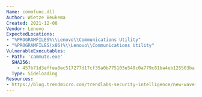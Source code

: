 ```yaml
---
Name: commfunc.dll
Author: Wietze Beukema
Created: 2021-12-08
Vendor: Lenovo
ExpectedLocations:
- "%PROGRAMFILES%\\Lenovo\\Communications Utility"
- "%PROGRAMFILES(x86)%\\Lenovo\\Communications Utility"
VulnerableExecutables:
- Path: 'cammute.exe'
  SHA256:
    - 457b71d3effea8ec517277d17cf35a0b775103e549c0a779c81ba4eb125503ba
  Type: Sideloading
Resources:
- https://blog.trendmicro.com/trendlabs-security-intelligence/new-wave-of-plugx-targets-legitimate-apps/
---
```


